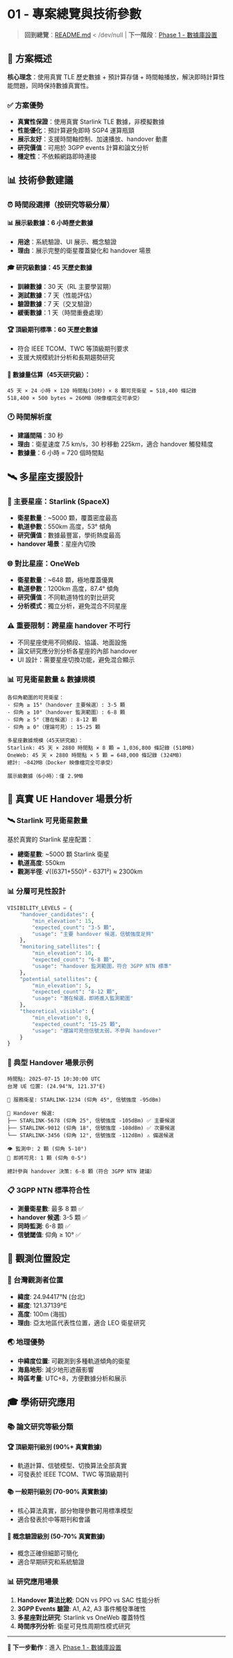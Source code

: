 # 01 - 專案總覽與技術參數

> **回到總覽**：[README.md](./README.md)  < /dev/null |  **下一階段**：[Phase 1 - 數據庫設置](./02-phase1-database-setup.md)

## 🎯 方案概述

**核心理念**：使用真實 TLE 歷史數據 + 預計算存儲 + 時間軸播放，解決即時計算性能問題，同時保持數據真實性。

### ✅ 方案優勢
- **真實性保證**：使用真實 Starlink TLE 數據，非模擬數據
- **性能優化**：預計算避免即時 SGP4 運算瓶頸
- **展示友好**：支援時間軸控制、加速播放、handover 動畫
- **研究價值**：可用於 3GPP events 計算和論文分析
- **穩定性**：不依賴網路即時連接

## 📊 技術參數建議

### ⏰ 時間段選擇（按研究等級分層）

#### **📊 展示級數據**：6 小時歷史數據
- **用途**：系統驗證、UI 展示、概念驗證  
- **理由**：展示完整的衛星覆蓋變化和 handover 場景

#### **🎓 研究級數據**：45 天歷史數據
- **訓練數據**：30 天（RL 主要學習期）
- **測試數據**：7 天（性能評估）
- **驗證數據**：7 天（交叉驗證）  
- **緩衝數據**：1 天（時間重疊處理）

#### **🏆 頂級期刊標準**：60 天歷史數據
- 符合 IEEE TCOM、TWC 等頂級期刊要求
- 支援大規模統計分析和長期趨勢研究

#### **💾 數據量估算（45天研究級）**：
```
45 天 × 24 小時 × 120 時間點(30秒) × 8 顆可見衛星 = 518,400 條記錄
518,400 × 500 bytes ≈ 260MB（映像檔完全可承受）
```

### 🕐 時間解析度
- **建議間隔**：30 秒
- **理由**：衛星速度 7.5 km/s，30 秒移動 225km，適合 handover 觸發精度
- **數據量**：6 小時 = 720 個時間點

## 🛰️ 多星座支援設計

### **🌟 主要星座：Starlink (SpaceX)**
- **衛星數量**：~5000 顆，覆蓋密度最高
- **軌道參數**：550km 高度，53° 傾角  
- **研究價值**：數據最豐富，學術熱度最高
- **handover 場景**：星座內切換

### **🌐 對比星座：OneWeb**  
- **衛星數量**：~648 顆，極地覆蓋優異
- **軌道參數**：1200km 高度，87.4° 傾角
- **研究價值**：不同軌道特性的對比研究
- **分析模式**：獨立分析，避免混合不同星座

### **⚠️ 重要限制：跨星座 handover 不可行**
- 不同星座使用不同頻段、協議、地面設施
- 論文研究應分別分析各星座的內部 handover
- UI 設計：需要星座切換功能，避免混合顯示

### **📊 可見衛星數量 & 數據規模**
```
各仰角範圍的可見衛星：
- 仰角 ≥ 15°（handover 主要候選）: 3-5 顆
- 仰角 ≥ 10°（handover 監測範圍）: 6-8 顆  
- 仰角 ≥ 5°（潛在候選）: 8-12 顆
- 仰角 ≥ 0°（理論可見）: 15-25 顆

多星座數據規模（45天研究級）：
Starlink: 45 天 × 2880 時間點 × 8 顆 = 1,036,800 條記錄 (518MB)
OneWeb: 45 天 × 2880 時間點 × 5 顆 = 648,000 條記錄 (324MB)
總計: ~842MB（Docker 映像檔完全可承受）

展示級數據（6小時）：僅 2.9MB
```

## 📱 真實 UE Handover 場景分析

### **🛰️ Starlink 可見衛星數量**

基於真實的 Starlink 星座配置：
- **總衛星數**: ~5000 顆 Starlink 衛星
- **軌道高度**: 550km
- **觀測半徑**: √((6371+550)² - 6371²) ≈ 2300km

### **📊 分層可見性設計**

```python
VISIBILITY_LEVELS = {
    "handover_candidates": {
        "min_elevation": 15, 
        "expected_count": "3-5 顆",
        "usage": "主要 handover 候選，信號強度足夠"
    },
    "monitoring_satellites": {
        "min_elevation": 10, 
        "expected_count": "6-8 顆",
        "usage": "handover 監測範圍，符合 3GPP NTN 標準"
    }, 
    "potential_satellites": {
        "min_elevation": 5, 
        "expected_count": "8-12 顆",
        "usage": "潛在候選，即將進入監測範圍"
    },
    "theoretical_visible": {
        "min_elevation": 0, 
        "expected_count": "15-25 顆",
        "usage": "理論可見但信號太弱，不參與 handover"
    }
}
```

### **🎯 典型 Handover 場景示例**

```
時間點: 2025-07-15 10:30:00 UTC
台灣 UE 位置: (24.94°N, 121.37°E)

🔗 服務衛星: STARLINK-1234 (仰角 45°, 信號強度 -95dBm)

📡 Handover 候選:
├── STARLINK-5678 (仰角 25°, 信號強度 -105dBm) ✅ 主要候選
├── STARLINK-9012 (仰角 18°, 信號強度 -108dBm) ✅ 次要候選  
└── STARLINK-3456 (仰角 12°, 信號強度 -112dBm) ⚠️ 備選候選

👁️ 監測中: 2 顆 (仰角 5-10°)
🌅 即將可見: 1 顆 (仰角 0-5°)

總計參與 handover 決策: 6-8 顆（符合 3GPP NTN 建議）
```

### **📋 3GPP NTN 標準符合性**

- **測量衛星數**: 最多 8 顆 ✅
- **handover 候選**: 3-5 顆 ✅
- **同時監測**: 6-8 顆 ✅
- **信號閾值**: 仰角 ≥ 10° ✅

## 🎯 觀測位置設定

### **📍 台灣觀測者位置**
- **緯度**: 24.94417°N (台北)
- **經度**: 121.37139°E 
- **高度**: 100m (海拔)
- **理由**: 亞太地區代表性位置，適合 LEO 衛星研究

### **🌏 地理優勢**
- **中緯度位置**: 可觀測到多種軌道傾角的衛星
- **海島地形**: 減少地形遮蔽影響
- **時區考量**: UTC+8，方便數據分析和展示

## 🎓 學術研究應用

### **📚 論文研究等級分類**

#### **🏆 頂級期刊級別** (90%+ 真實數據)
- 軌道計算、信號模型、切換算法全部真實
- 可發表於 IEEE TCOM、TWC 等頂級期刊
  
#### **📚 一般期刊級別** (70-90% 真實數據)  
- 核心算法真實，部分物理參數可用標準模型
- 適合發表於中等期刊和會議
  
#### **🔬 概念驗證級別** (50-70% 真實數據)
- 概念正確但細節可簡化
- 適合早期研究和系統驗證

### **📊 研究應用場景**
1. **Handover 算法比較**: DQN vs PPO vs SAC 性能分析
2. **3GPP Events 驗證**: A1, A2, A3 事件觸發準確性
3. **多星座對比研究**: Starlink vs OneWeb 覆蓋特性
4. **時間序列分析**: 衛星可見性周期性模式研究

---

**🎯 下一步動作**：進入 [Phase 1 - 數據庫設置](./02-phase1-database-setup.md)

